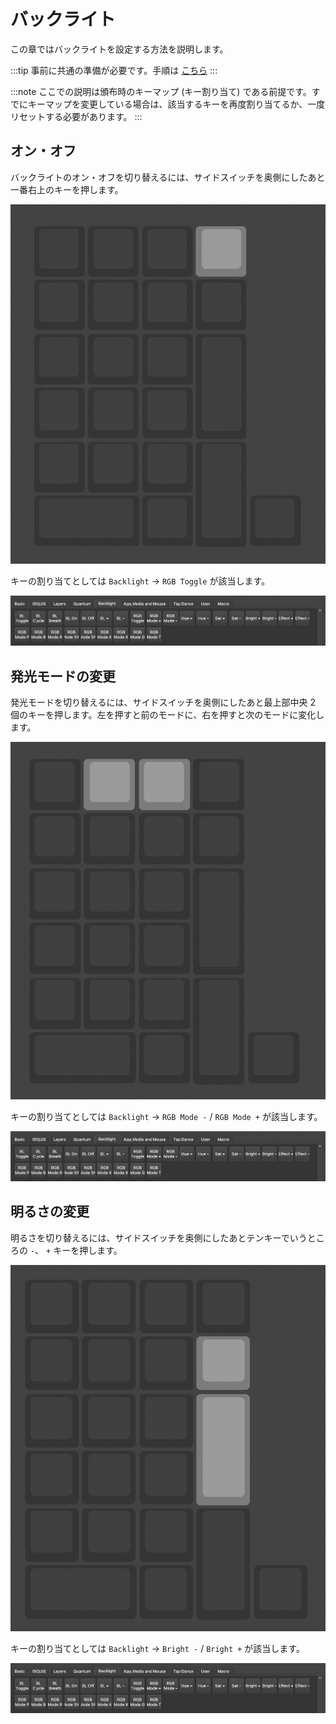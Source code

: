 # バックライト

この章ではバックライトを設定する方法を説明します。

:::tip
事前に共通の準備が必要です。手順は [こちら](/docs/usb/config)
:::

:::note
ここでの説明は頒布時のキーマップ (キー割り当て) である前提です。すでにキーマップを変更している場合は、該当するキーを再度割り当てるか、一度リセットする必要があります。
:::

## オン・オフ

バックライトのオン・オフを切り替えるには、サイドスイッチを奥側にしたあと一番右上のキーを押します。

![RGB Toggle](./assets//rgb_toggle.png)

キーの割り当てとしては `Backlight` -> `RGB Toggle` が該当します。

![Backlight](./assets/rgb_toggle_drawer.png)

## 発光モードの変更

発光モードを切り替えるには、サイドスイッチを奥側にしたあと最上部中央 2 個のキーを押します。左を押すと前のモードに、右を押すと次のモードに変化します。

![RGB Mode](./assets/rgb_mode.png)

キーの割り当てとしては `Backlight` -> `RGB Mode -` / `RGB Mode +` が該当します。

![Backlight](./assets/rgb_toggle_drawer.png)

## 明るさの変更

明るさを切り替えるには、サイドスイッチを奥側にしたあとテンキーでいうところの `-`、 `+` キーを押します。

![Brightness](./assets//rgb_bright.png)

キーの割り当てとしては `Backlight` -> `Bright -` / `Bright +` が該当します。

![Backlight](./assets/rgb_toggle_drawer.png)
